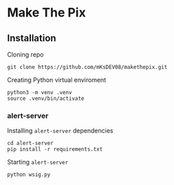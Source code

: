 # Make The Pix

## Installation

Cloning repo

```cli
git clone https://github.com/mKsDEV08/makethepix.git
```

Creating Python virtual enviroment

```cli
python3 -m venv .venv
source .venv/bin/activate
```

### alert-server

Installing `alert-server` dependencies

```cli
cd alert-server
pip install -r requirements.txt
```

Starting `alert-server`

```cli
python wsig.py
```
